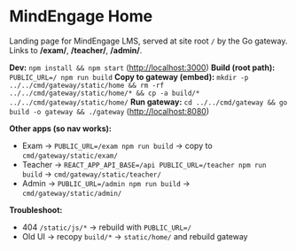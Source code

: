 # MindEngage Home

Landing page for MindEngage LMS, served at site root `/` by the Go gateway. Links to **/exam/**, **/teacher/**, **/admin/**.

**Dev:** `npm install && npm start` ([http://localhost:3000](http://localhost:3000))
**Build (root path):** `PUBLIC_URL=/ npm run build`
**Copy to gateway (embed):** `mkdir -p ../../cmd/gateway/static/home && rm -rf ../../cmd/gateway/static/home/* && cp -a build/* ../../cmd/gateway/static/home/`
**Run gateway:** `cd ../../cmd/gateway && go build -o gateway && ./gateway` ([http://localhost:8080](http://localhost:8080))

**Other apps (so nav works):**

* Exam → `PUBLIC_URL=/exam npm run build` → copy to `cmd/gateway/static/exam/`
* Teacher → `REACT_APP_API_BASE=/api PUBLIC_URL=/teacher npm run build` → `cmd/gateway/static/teacher/`
* Admin → `PUBLIC_URL=/admin npm run build` → `cmd/gateway/static/admin/`

**Troubleshoot:**

* 404 `/static/js/*` → rebuild with `PUBLIC_URL=/`
* Old UI → recopy `build/*` → `static/home/` and rebuild gateway

